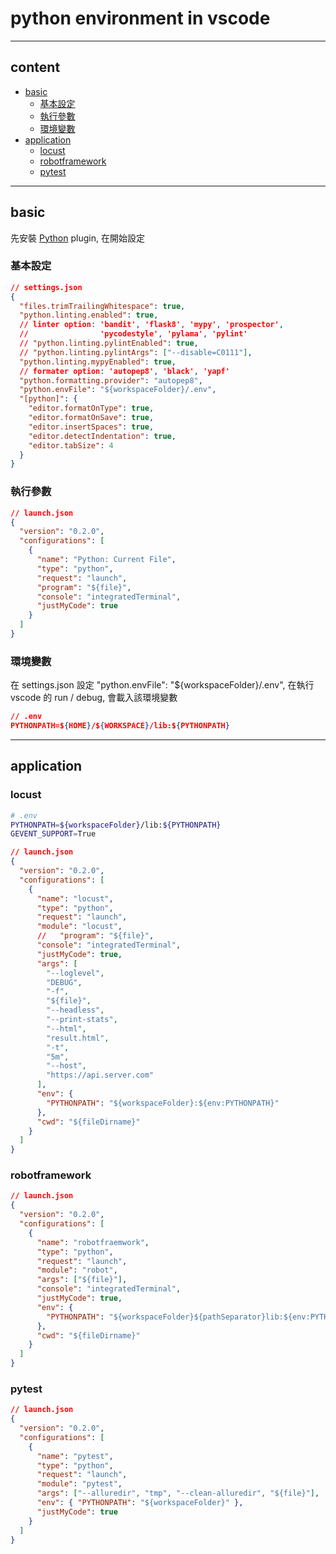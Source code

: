 # python environment in vscode

---

## content

- [basic](#basic)
  - [基本設定](#基本設定)
  - [執行參數](#執行參數)
  - [環境變數](#環境變數)
- [application](#application)
  - [locust](#locust)
  - [robotframework](#robotframework)
  - [pytest](#pytest)

---

## basic

先安裝 [Python](https://marketplace.visualstudio.com/items?itemName=ms-python.python) plugin, 在開始設定

### 基本設定

```json
// settings.json
{
  "files.trimTrailingWhitespace": true,
  "python.linting.enabled": true,
  // linter option: 'bandit', 'flask8', 'mypy', 'prospector',
  //                'pycodestyle', 'pylama', 'pylint'
  // "python.linting.pylintEnabled": true,
  // "python.linting.pylintArgs": ["--disable=C0111"],
  "python.linting.mypyEnabled": true,
  // formater option: 'autopep8', 'black', 'yapf'
  "python.formatting.provider": "autopep8",
  "python.envFile": "${workspaceFolder}/.env",
  "[python]": {
    "editor.formatOnType": true,
    "editor.formatOnSave": true,
    "editor.insertSpaces": true,
    "editor.detectIndentation": true,
    "editor.tabSize": 4
  }
}
```

### 執行參數

```json
// launch.json
{
  "version": "0.2.0",
  "configurations": [
    {
      "name": "Python: Current File",
      "type": "python",
      "request": "launch",
      "program": "${file}",
      "console": "integratedTerminal",
      "justMyCode": true
    }
  ]
}
```

### 環境變數

在 settings.json 設定 "python.envFile": "${workspaceFolder}/.env", 在執行 vscode 的 run / debug, 會載入該環境變數

```json
// .env
PYTHONPATH=${HOME}/${WORKSPACE}/lib:${PYTHONPATH}
```

---

## application

### locust

```bash
# .env
PYTHONPATH=${workspaceFolder}/lib:${PYTHONPATH}
GEVENT_SUPPORT=True
```

```json
// launch.json
{
  "version": "0.2.0",
  "configurations": [
    {
      "name": "locust",
      "type": "python",
      "request": "launch",
      "module": "locust",
      //   "program": "${file}",
      "console": "integratedTerminal",
      "justMyCode": true,
      "args": [
        "--loglevel",
        "DEBUG",
        "-f",
        "${file}",
        "--headless",
        "--print-stats",
        "--html",
        "result.html",
        "-t",
        "5m",
        "--host",
        "https://api.server.com"
      ],
      "env": {
        "PYTHONPATH": "${workspaceFolder}:${env:PYTHONPATH}"
      },
      "cwd": "${fileDirname}"
    }
  ]
}
```

### robotframework

```json
// launch.json
{
  "version": "0.2.0",
  "configurations": [
    {
      "name": "robotfraemwork",
      "type": "python",
      "request": "launch",
      "module": "robot",
      "args": ["${file}"],
      "console": "integratedTerminal",
      "justMyCode": true,
      "env": {
        "PYTHONPATH": "${workspaceFolder}${pathSeparator}lib:${env:PYTHONPATH}"
      },
      "cwd": "${fileDirname}"
    }
  ]
}
```

### pytest

```json
// launch.json
{
  "version": "0.2.0",
  "configurations": [
    {
      "name": "pytest",
      "type": "python",
      "request": "launch",
      "module": "pytest",
      "args": ["--alluredir", "tmp", "--clean-alluredir", "${file}"],
      "env": { "PYTHONPATH": "${workspaceFolder}" },
      "justMyCode": true
    }
  ]
}
```
